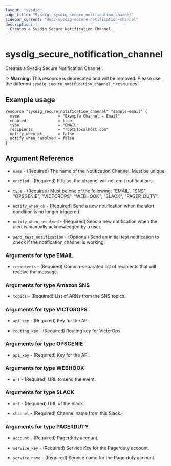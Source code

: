 ```yaml
---
layout: "sysdig"
page_title: "Sysdig: sysdig_secure_notification_channel"
sidebar_current: "docs-sysdig-secure-notification-channel"
description: |-
  Creates a Sysdig Secure Notification Channel.
---
```


# sysdig\_secure\_notification_channel

Creates a Sysdig Secure Notification Channel.

!> **Warning:** This resource is deprecated and will be removed. Please use the different `sysdig_secure_notification_channel_*` resources.

## Example usage

```hcl
resource "sysdig_secure_notification_channel" "sample-email" {
  name                 = "Example Channel - Email"
  enabled              = true
  type                 = "EMAIL"
  recipients           = "root@localhost.com"
  notify_when_ok       = false
  notify_when_resolved = false
}
```

## Argument Reference

* `name` - (Required) The name of the Notification Channel. Must be unique.

* `enabled` - (Required) If false, the channel will not emit notifications.

* `type` - (Required) Must be one of the following:  "EMAIL", "SNS", "OPSGENIE", 
    "VICTOROPS", "WEBHOOK", "SLACK", "PAGER_DUTY".

* `notify_when_ok` - (Required) Send a new notification when the alert condition is 
    no longer triggered.

* `notify_when_resolved` - (Required) Send a new notification when the alert is manually 
    acknowledged by a user.

* `send_test_notification` - (Optional) Send an initial test notification to check
    if the notification channel is working.

### Arguments for type EMAIL

* `recipients` - (Required) Comma-separated list of recipients that will receive 
    the message.
    
### Arguments for type Amazon SNS

* `topics` - (Required) List of ARNs from the SNS topics.

### Arguments for type VICTOROPS

* `api_key` - (Required) Key for the API.

* `routing_key` - (Required) Routing key for VictorOps. 

### Arguments for type OPSGENIE

* `api_key` - (Required) Key for the API.

### Arguments for type WEBHOOK

* `url` - (Required) URL to send the event.

### Arguments for type SLACK

* `url` - (Required) URL of the Slack.

* `channel` - (Required) Channel name from this Slack.

### Arguments for type PAGERDUTY

* `account` - (Required) Pagerduty account.

* `service_key` - (Required) Service Key for the Pagerduty account.

* `service_name` - (Required) Service name for the Pagerduty account.
